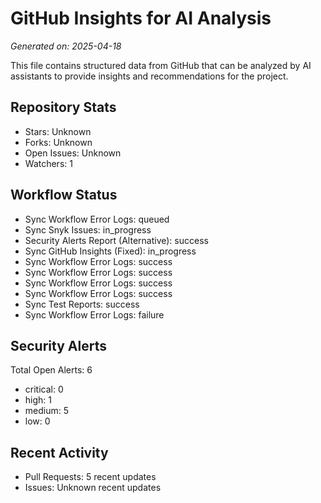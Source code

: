 # GitHub Insights for AI Analysis

*Generated on: 2025-04-18*

This file contains structured data from GitHub that can be analyzed by AI assistants to provide insights and recommendations for the project.

## Repository Stats

- Stars: Unknown
- Forks: Unknown
- Open Issues: Unknown
- Watchers: 1

## Workflow Status

- Sync Workflow Error Logs: queued
- Sync Snyk Issues: in_progress
- Security Alerts Report (Alternative): success
- Sync GitHub Insights (Fixed): in_progress
- Sync Workflow Error Logs: success
- Sync Workflow Error Logs: success
- Sync Workflow Error Logs: success
- Sync Workflow Error Logs: success
- Sync Test Reports: success
- Sync Workflow Error Logs: failure

## Security Alerts

Total Open Alerts: 6
- critical: 0
- high: 1
- medium: 5
- low: 0

## Recent Activity

- Pull Requests: 5 recent updates
- Issues: Unknown recent updates
